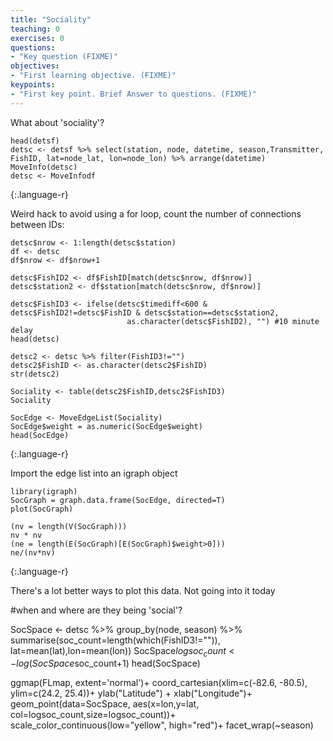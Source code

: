 ```yaml
---
title: "Sociality"
teaching: 0
exercises: 0
questions:
- "Key question (FIXME)"
objectives:
- "First learning objective. (FIXME)"
keypoints:
- "First key point. Brief Answer to questions. (FIXME)"
---
```


What about 'sociality'?

~~~
head(detsf)
detsc <- detsf %>% select(station, node, datetime, season,Transmitter, FishID, lat=node_lat, lon=node_lon) %>% arrange(datetime)
MoveInfo(detsc)
detsc <- MoveInfodf
~~~
{:.language-r}

Weird hack to avoid using a for loop, count the number of connections between IDs:
~~~
detsc$nrow <- 1:length(detsc$station)
df <- detsc
df$nrow <- df$nrow+1

detsc$FishID2 <- df$FishID[match(detsc$nrow, df$nrow)]
detsc$station2 <- df$station[match(detsc$nrow, df$nrow)]

detsc$FishID3 <- ifelse(detsc$timediff<600 & detsc$FishID2!=detsc$FishID & detsc$station==detsc$station2,
                          as.character(detsc$FishID2), "") #10 minute delay
head(detsc)

detsc2 <- detsc %>% filter(FishID3!="")
detsc2$FishID <- as.character(detsc2$FishID)
str(detsc2)

Sociality <- table(detsc2$FishID,detsc2$FishID3)
Sociality

SocEdge <- MoveEdgeList(Sociality)
SocEdge$weight = as.numeric(SocEdge$weight)
head(SocEdge)
~~~
{:.language-r}

Import the edge list into an igraph object

~~~
library(igraph)
SocGraph = graph.data.frame(SocEdge, directed=T)
plot(SocGraph)

(nv = length(V(SocGraph)))
nv * nv
(ne = length(E(SocGraph)[E(SocGraph)$weight>0]))
ne/(nv*nv)
~~~
{:.language-r}

There's a lot better ways to plot this data. Not going into it today











#when and where are they being 'social'?

SocSpace <- detsc %>% group_by(node, season) %>% summarise(soc_count=length(which(FishID3!="")), lat=mean(lat),lon=mean(lon))
SocSpace$logsoc_count <-log(SocSpace$soc_count+1)
head(SocSpace)

ggmap(FLmap, extent='normal')+
  coord_cartesian(xlim=c(-82.6, -80.5), ylim=c(24.2, 25.4))+
  ylab("Latitude") +
  xlab("Longitude")+
  geom_point(data=SocSpace, aes(x=lon,y=lat, col=logsoc_count,size=logsoc_count))+
  scale_color_continuous(low="yellow", high="red")+
  facet_wrap(~season)

#
